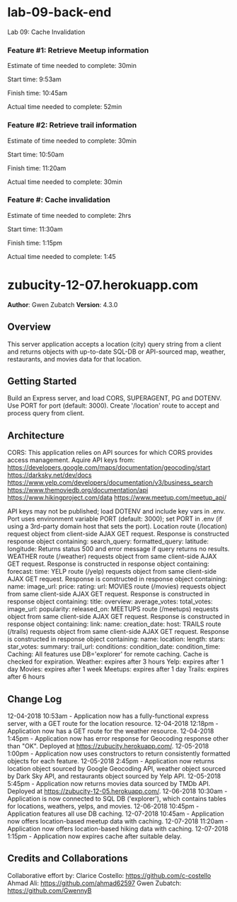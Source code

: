 # lab-09-back-end
Lab 09: Cache Invalidation

### Feature #1: Retrieve Meetup information

Estimate of time needed to complete: 30min

Start time: 9:53am

Finish time: 10:45am

Actual time needed to complete: 52min

### Feature #2: Retrieve trail information

Estimate of time needed to complete: 30min

Start time: 10:50am

Finish time: 11:20am

Actual time needed to complete: 30min

### Feature #: Cache invalidation

Estimate of time needed to complete: 2hrs

Start time: 11:30am

Finish time: 1:15pm

Actual time needed to complete: 1:45




# zubucity-12-07.herokuapp.com

**Author**: Gwen Zubatch
**Version**: 4.3.0 

## Overview
This server application accepts a location (city) query string from a client and returns objects with up-to-date SQL-DB or API-sourced map, weather, restaurants, and movies data for that location.

## Getting Started
Build an Express server, and load CORS, SUPERAGENT, PG and DOTENV. Use PORT for port (default: 3000). Create '/location' route to accept and process query from client. 

## Architecture
CORS: This application relies on API sources for which CORS provides access management. Aquire API keys from:
  https://developers.google.com/maps/documentation/geocoding/start
  https://darksky.net/dev/docs
  https://www.yelp.com/developers/documentation/v3/business_search
  https://www.themoviedb.org/documentation/api
  https://www.hikingproject.com/data
  https://www.meetup.com/meetup_api/

API keys may not be published; load DOTENV and include key vars in .env. 
Port uses environment variable PORT (default: 3000); set PORT in .env (if using a 3rd-party domain host that sets the port).
Location route (/location) request object from client-side AJAX GET request. Response is constructed response object containing:
  search_query:
  formatted_query:
  latitude:
  longitude:
Returns status 500 and error message if query returns no results.
WEATHER route (/weather) requests object from same client-side AJAX GET request. Response is constructed in response object containing:
  forecast: 
  time:
YELP route (/yelp) requests object from same client-side AJAX GET request. Response is constructed in response object containing:
  name: 
  image_url:
  price:
  rating:
  url:
MOVIES route (/movies) requests object from same client-side AJAX GET request. Response is constructed in response object containing:
  title:
  overview:
  average_votes:
  total_votes:
  image_url:
  popularity:
  released_on:
MEETUPS route (/meetups) requests object from same client-side AJAX GET request. Response is constructed in response object containing:
  link:
  name:
  creation_date:
  host:
TRAILS route (/trails) requests object from same client-side AJAX GET request. Response is constructed in response object containing:
  name:
  location:
  length:
  stars:
  star_votes:
  summary:
  trail_url:
  conditions:
  condition_date:
  condition_time:
Caching: All features use DB='explorer' for remote caching. Cache is checked for expiration.
  Weather: expires after 3 hours
  Yelp: expires after 1 day
  Movies: expires after 1 week
  Meetups: expires after 1 day
  Trails: expires after 6 hours


## Change Log
12-04-2018 10:53am - Application now has a fully-functional express server, with a GET route for the location resource.
12-04-2018 12:18pm - Application now has a GET route for the weather resource.
12-04-2018 1:45pm - Application now has error response for Geocoding response other than "OK". Deployed at https://zubucity.herokuapp.com/.
12-05-2018 1:00pm - Application now uses constructors to return consistently formatted objects for each feature.
12-05-2018 2:45pm - Application now returns location object sourced by Google Geocoding API, weather object sourced by Dark Sky API, and restaurants object sourced by Yelp API.
12-05-2018 5:45pm - Application now returns movies data sourced by TMDb API. Deployed at https://zubucity-12-05.herokuapp.com/.
12-06-2018 10:30am - Application is now connected to SQL DB ('explorer'), which contains tables for locations, weathers, yelps, and movies.
12-06-2018 10:45pm - Application features all use DB caching.
12-07-2018 10:45am - Application now offers location-based meetup data with caching.
12-07-2018 11:20am - Application now offers location-based hiking data with caching.
12-07-2018 1:15pm - Application now expires cache after suitable delay.

## Credits and Collaborations
Collaborative effort by:
  Clarice Costello: https://github.com/c-costello
  Ahmad Ali: https://github.com/ahmad62597
  Gwen Zubatch: https://github.com/GwennyB